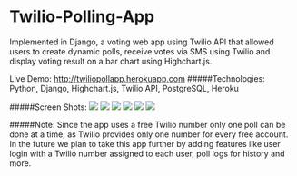 Twilio-Polling-App
========
Implemented in Django, a voting web app using Twilio API that allowed users to create dynamic polls, receive votes via SMS using Twilio and display voting result on a bar chart using Highchart.js.

Live Demo: http://twiliopollapp.herokuapp.com
#####Technologies: 
Python, Django, Highchart.js, Twilio API, PostgreSQL, Heroku

#####Screen Shots:
![](https://github.com/srv89/Twilio-Voting-App/blob/master/images/1.png)
![](https://github.com/srv89/Twilio-Voting-App/blob/master/images/2.png)
![](https://github.com/srv89/Twilio-Voting-App/blob/master/images/3.png)
![](https://github.com/srv89/Twilio-Voting-App/blob/master/images/4.png)
![](https://github.com/srv89/Twilio-Voting-App/blob/master/images/5.png)
![](https://github.com/srv89/Twilio-Voting-App/blob/master/images/6.png)

#####Note:
Since the app uses a free Twilio number only one poll can be done at a time, as Twilio provides only one number for every free account. 
In the future we plan to take this app further by adding features like user login with a Twilio number assigned to each user, poll logs for history and more.
